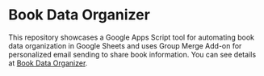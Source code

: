 # Book Data Organizer
This repository showcases a Google Apps Script tool for automating book data organization in Google Sheets and uses Group Merge Add-on for personalized email sending to share book information. You can see details at [Book Data Organizer](https://tsato21.github.io/scripts-showcase/gas-tools/each-tool/book-data-organizer).
